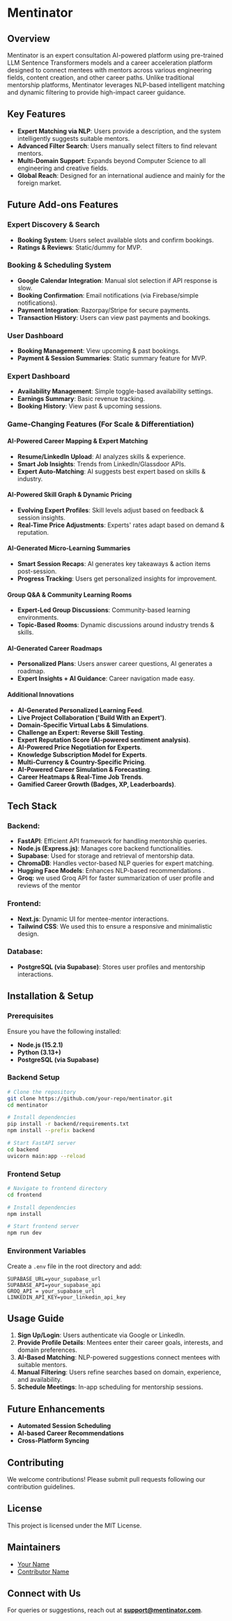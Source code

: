 # Mentinator

## Overview

Mentinator is an expert consultation AI-powered platform using pre-trained LLM Sentence Transformers models and a career acceleration platform designed to connect mentees with mentors across various engineering fields, content creation, and other career paths. Unlike traditional mentorship platforms, Mentinator leverages NLP-based intelligent matching and dynamic filtering to provide high-impact career guidance.

## Key Features

- **Expert Matching via NLP**: Users provide a description, and the system intelligently suggests suitable mentors.
- **Advanced Filter Search**: Users manually select filters to find relevant mentors.
- **Multi-Domain Support**: Expands beyond Computer Science to all engineering and creative fields.
- **Global Reach**: Designed for an international audience and mainly for the foreign market.

## Future Add-ons Features

### Expert Discovery & Search

- **Booking System**: Users select available slots and confirm bookings.
- **Ratings & Reviews**: Static/dummy for MVP.

### Booking & Scheduling System

- **Google Calendar Integration**: Manual slot selection if API response is slow.
- **Booking Confirmation**: Email notifications (via Firebase/simple notifications).
- **Payment Integration**: Razorpay/Stripe for secure payments.
- **Transaction History**: Users can view past payments and bookings.

### User Dashboard

- **Booking Management**: View upcoming & past bookings.
- **Payment & Session Summaries**: Static summary feature for MVP.

### Expert Dashboard

- **Availability Management**: Simple toggle-based availability settings.
- **Earnings Summary**: Basic revenue tracking.
- **Booking History**: View past & upcoming sessions.

### Game-Changing Features (For Scale & Differentiation)

#### AI-Powered Career Mapping & Expert Matching

- **Resume/LinkedIn Upload**: AI analyzes skills & experience.
- **Smart Job Insights**: Trends from LinkedIn/Glassdoor APIs.
- **Expert Auto-Matching**: AI suggests best expert based on skills & industry.

#### AI-Powered Skill Graph & Dynamic Pricing

- **Evolving Expert Profiles**: Skill levels adjust based on feedback & session insights.
- **Real-Time Price Adjustments**: Experts' rates adapt based on demand & reputation.

#### AI-Generated Micro-Learning Summaries

- **Smart Session Recaps**: AI generates key takeaways & action items post-session.
- **Progress Tracking**: Users get personalized insights for improvement.

#### Group Q&A & Community Learning Rooms

- **Expert-Led Group Discussions**: Community-based learning environments.
- **Topic-Based Rooms**: Dynamic discussions around industry trends & skills.

#### AI-Generated Career Roadmaps

- **Personalized Plans**: Users answer career questions, AI generates a roadmap.
- **Expert Insights + AI Guidance**: Career navigation made easy.

#### Additional Innovations

- **AI-Generated Personalized Learning Feed**.
- **Live Project Collaboration ('Build With an Expert')**.
- **Domain-Specific Virtual Labs & Simulations**.
- **Challenge an Expert: Reverse Skill Testing**.
- **Expert Reputation Score (AI-powered sentiment analysis)**.
- **AI-Powered Price Negotiation for Experts**.
- **Knowledge Subscription Model for Experts**.
- **Multi-Currency & Country-Specific Pricing**.
- **AI-Powered Career Simulation & Forecasting**.
- **Career Heatmaps & Real-Time Job Trends**.
- **Gamified Career Growth (Badges, XP, Leaderboards)**.

## Tech Stack

### Backend:

- **FastAPI**: Efficient API framework for handling mentorship queries.
- **Node.js (Express.js)**: Manages core backend functionalities.
- **Supabase**: Used for storage and retrieval of mentorship data.
- **ChromaDB**: Handles vector-based NLP queries for expert matching.
- **Hugging Face Models**: Enhances NLP-based recommendations .
- **Groq:** we used Groq API for faster summarization of user profile and reviews of the mentor

### Frontend:

- **Next.js**: Dynamic UI for mentee-mentor interactions.
- **Tailwind CSS**: We used this to ensure a responsive and minimalistic design.

### Database:

- **PostgreSQL (via Supabase)**: Stores user profiles and mentorship interactions.

## Installation & Setup

### Prerequisites

Ensure you have the following installed:

- **Node.js (15.2.1)**
- **Python (3.13+)**
- **PostgreSQL (via Supabase)**

### Backend Setup

```sh
# Clone the repository
git clone https://github.com/your-repo/mentinator.git
cd mentinator

# Install dependencies
pip install -r backend/requirements.txt
npm install --prefix backend

# Start FastAPI server
cd backend
uvicorn main:app --reload
```

### Frontend Setup

```sh
# Navigate to frontend directory
cd frontend

# Install dependencies
npm install

# Start frontend server
npm run dev
```

### Environment Variables

Create a `.env` file in the root directory and add:

```
SUPABASE_URL=your_supabase_url
SUPABASE_API=your_supabase_api
GROQ_API = your_supabase_url
LINKEDIN_API_KEY=your_linkedin_api_key
```

## Usage Guide

1. **Sign Up/Login**: Users authenticate via Google or LinkedIn.
2. **Provide Profile Details**: Mentees enter their career goals, interests, and domain preferences.
3. **AI-Based Matching**: NLP-powered suggestions connect mentees with suitable mentors.
4. **Manual Filtering**: Users refine searches based on domain, experience, and availability.
5. **Schedule Meetings**: In-app scheduling for mentorship sessions.

## Future Enhancements

- **Automated Session Scheduling**
- **AI-based Career Recommendations**
- **Cross-Platform Syncing**

## Contributing

We welcome contributions! Please submit pull requests following our contribution guidelines.

## License

This project is licensed under the MIT License.

## Maintainers

- [Your Name](https://linkedin.com/in/your-profile)
- [Contributor Name](https://github.com/contributor)

## Connect with Us

For queries or suggestions, reach out at **[support@mentinator.com](mailto\:support@mentinator.com)**.

